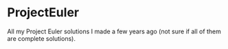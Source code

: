 # ProjectEuler
All my Project Euler solutions I made a few years ago (not sure if all of them are complete solutions).
